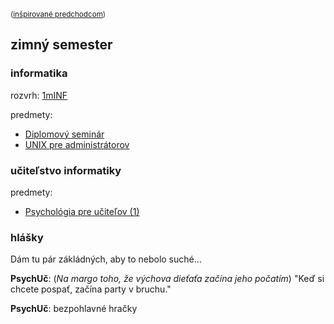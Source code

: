 <small> ([inšpirované predchodcom](https://hranolkyshamburgerom.sk)) </small>

## zimný semester

### informatika
rozvrh: [1mINF](https://candle.fmph.uniba.sk/kruzky/1mINF)

predmety:

- [Diplomový seminár](minf/diplomovy-seminar)
- [UNIX pre administrátorov](minf/unix-pre-administratorov)

### učiteľstvo informatiky

predmety:
- [Psychológia pre učiteľov (1)](puin/psychologia-pre-ucitelov)


### hlášky

Dám tu pár zákládných, aby to nebolo suché...

__PsychUč__: (_Na margo toho, že výchova dieťaťa začína jeho počatím_) "Keď si chcete pospať, začína party v bruchu."

__PsychUč__: bezpohlavné hračky

